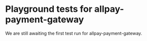 # Playground tests for allpay-payment-gateway
We are still awaiting the first test run for allpay-payment-gateway.
